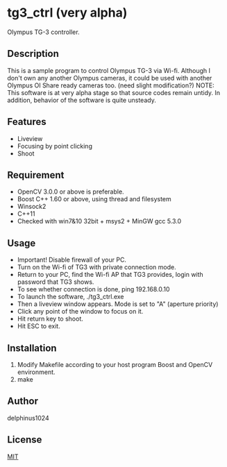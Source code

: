 # tg3_ctrl (very alpha)

Olympus TG-3 controller.

## Description

This is a sample program to control Olympus TG-3 via Wi-fi.
Although I don't own any another Olympus cameras, it could be used with another Olympus OI Share ready cameras too. (need slight modification?)
NOTE: This software is at very alpha stage so that source codes remain untidy. In addition, behavior of the software is quite unsteady.

## Features

- Liveview
- Focusing by point clicking
- Shoot

## Requirement

- OpenCV 3.0.0 or above is preferable.
- Boost C++ 1.60 or above, using thread and filesystem
- Winsock2
- C++11
- Checked with win7&10 32bit + msys2 + MinGW gcc 5.3.0

## Usage

- Important! Disable firewall of your PC.
- Turn on the Wi-fi of TG3 with private connection mode.
- Return to your PC, find the Wi-fi AP that TG3 provides, login with password that TG3 shows.
- To see whether connection is done, ping 192.168.0.10
- To launch the software, ./tg3_ctrl.exe
- Then a liveview window appears. Mode is set to "A" (aperture priority)
- Click any point of the window to focus on it.
- Hit return key to shoot.
- Hit ESC to exit.

## Installation

1. Modify Makefile according to your host program Boost and OpenCV environment.
2. make

## Author

delphinus1024

## License

[MIT](https://raw.githubusercontent.com/delphinus1024/tg3_ctrl/master/LICENSE.txt)

